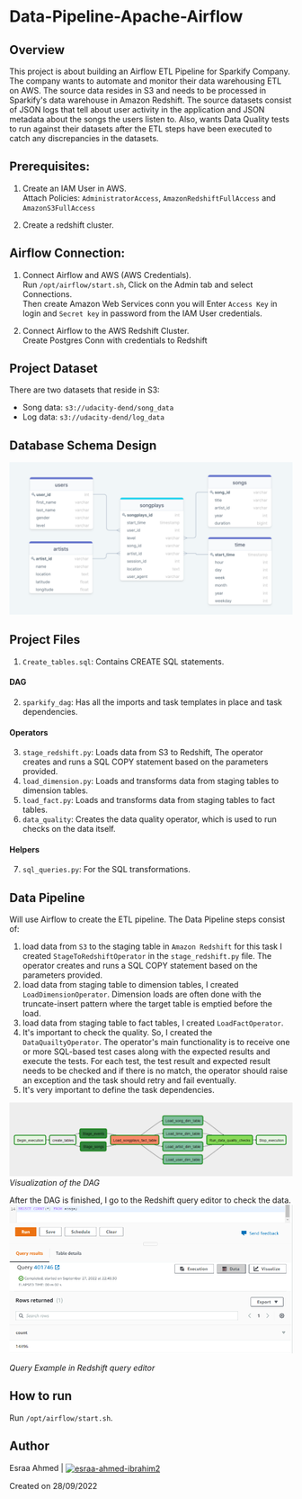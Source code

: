 # Data-Pipeline-Apache-Airflow

## Overview
This project is about building an Airflow ETL Pipeline for Sparkify Company. The company wants to automate and monitor their data warehousing ETL on AWS.
The source data resides in S3 and needs to be processed in Sparkify's data warehouse in Amazon Redshift. The source datasets consist of JSON logs that tell about user activity in the application and JSON metadata about the songs the users listen to. Also, wants Data Quality tests to run against their datasets after the ETL steps have been executed to catch any discrepancies in the datasets.

## Prerequisites:
1. Create an IAM User in AWS. </br>
Attach Policies: `AdministratorAccess`, `AmazonRedshiftFullAccess` and `AmazonS3FullAccess`

2. Create a redshift cluster.

## Airflow Connection:
1. Connect Airflow and AWS (AWS Credentials). </br>
Run `/opt/airflow/start.sh`, Click on the Admin tab and select Connections. </br>
Then create Amazon Web Services conn you will Enter `Access Key` in login and `Secret key` in password from the IAM User credentials.

2. Connect Airflow to the AWS Redshift Cluster. </br>
Create Postgres Conn with credentials to Redshift

## Project Dataset
There are two datasets that reside in S3:

- Song data: `s3://udacity-dend/song_data`
- Log data: `s3://udacity-dend/log_data`

## Database Schema Design
![schema](imgs/schema.png)
        
## Project Files
1. `Create_tables.sql`: Contains CREATE SQL statements. 
#### DAG
2. `sparkify_dag`: Has all the imports and task templates in place and task dependencies.
#### Operators
3. `stage_redshift.py`: Loads data from S3 to Redshift, The operator creates and runs a SQL COPY statement based on the parameters provided.
4. `load_dimension.py`: Loads and transforms data from staging tables to dimension tables.
5. `load_fact.py`: Loads and transforms data from staging tables to fact tables.
6. `data_quality`: Creates the data quality operator, which is used to run checks on the data itself.
#### Helpers
7. `sql_queries.py`: For the SQL transformations.

## Data Pipeline
Will use Airflow to create the ETL pipeline. The Data Pipeline steps consist of:
1. load data from `S3` to the staging table in `Amazon Redshift` for this task I created `StageToRedshiftOperator` in the `stage_redshift.py` file. The operator creates and runs a SQL COPY statement based on the parameters provided.
2. load data from staging table to dimension tables, I created `LoadDimensionOperator`. Dimension loads are often done with the truncate-insert pattern where the target table is emptied before the load. 
3. load data from staging table to fact tables, I created `LoadFactOperator`.
4. It's important to check the quality. So, I created the `DataQuailtyOperator`. The operator's main functionality is to receive one or more SQL-based test cases along with the expected results and execute the tests. For each test, the test result and expected result needs to be checked and if there is no match, the operator should raise an exception and the task should retry and fail eventually.
5. It's very important to define the task dependencies.

![dag](imgs/dag.png)
*Visualization of the DAG*

After the DAG is finished, I go to the Redshift query editor to check the data.
![query](imgs/query.png)

*Query Example in Redshift query editor*

## How to run 
  
Run `/opt/airflow/start.sh`.

## Author
Esraa Ahmed | <a href="https://linkedin.com/in/esraa-ahmed-ibrahim2" target="blank"><img align="center" src="https://raw.githubusercontent.com/rahuldkjain/github-profile-readme-generator/master/src/images/icons/Social/linked-in-alt.svg" alt="esraa-ahmed-ibrahim2" height="15" width="15" /></a>

Created on 28/09/2022
